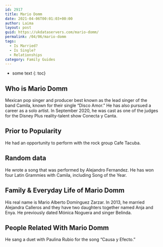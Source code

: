 ```yaml
---
id: 2917
title: Mario Domm
date: 2021-04-06T00:01:03+00:00
author: Laima
layout: post
guid: https://ukdataservers.com/mario-domm/
permalink: /04/06/mario-domm
tags:
  - Is Married?
  - Is Single?
  - Relationships
category: Family Guides
---
```


* some text
{: toc}


## Who is Mario Domm
                  
                  
                  
Mexican pop singer and producer best known as the lead singer of the band Camila, known for their single &#8220;Disco Amor.&#8221; He has also pursued a career as a solo artist. In September 2020, he was cast as one of the judges for the Disney Plus reality-talent show Conecta y Canta. 
                  
              
            
              
            
                
                
                
## Prior to Popularity
                  
                  
                  
He had an opportunity to perform with the rock group Cafe Tacuba. 
                  
              
            
              
            
                
                
                
## Random data
                  
                  
                  
He wrote a song that was performed by Alejandro Fernandez. He has won four Latin Grammies with Camila, including Song of the Year.
                  
              
            
              
            
                
                
                
## Family & Everyday Life of Mario Domm
                  
                  
                  
His real name is Mario Alberto Domínguez Zarzar. In 2013, he married Alejandra Calleros and they have two daughters together named Anja and Enya. He previously dated Mónica Noguera and singer Belinda. 
                  
              
            
              
            
                
                
                
## People Related With Mario Domm
                  
                  
                  
He sang a duet with Paulina Rubio for the song &#8220;Causa y Efecto.&#8221;
                  
              
            
              
            
                
              
            
              
              
            
            
              
            
          
          
          